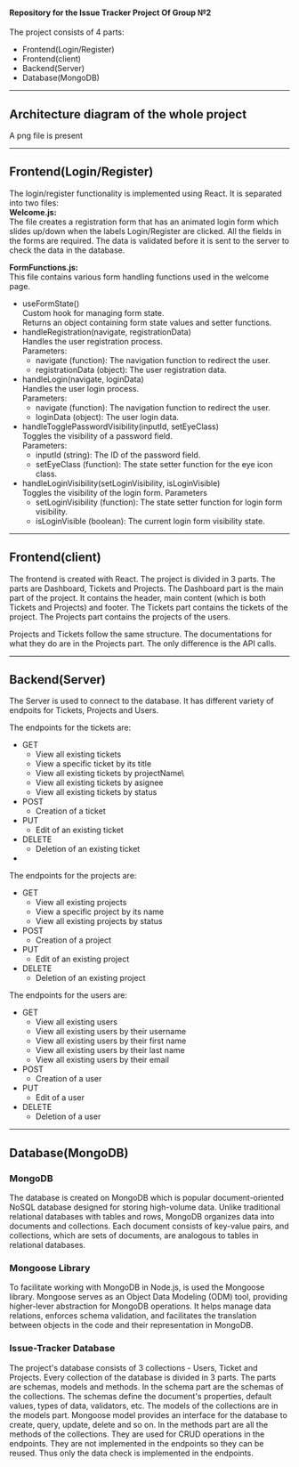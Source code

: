#### Repository for the Issue Tracker Project Of Group №2

The project consists of 4 parts: 
* Frontend(Login/Register)
* Frontend(client)
* Backend(Server)
* Database(MongoDB)

----

## Architecture diagram of the whole project

A png file is present

---

## Frontend(Login/Register)

The login/register functionality is implemented using React. It is separated into two files:  
**Welcome.js:**  
The file creates a registration form that has an animated login form which slides up/down
when the labels Login/Register are clicked. All the fields in the forms are required.
The data is validated before it is sent to the server to check the data in the database.

**FormFunctions.js:**  
This file contains various form handling functions used in the welcome page.
- useFormState()  
  Custom hook for managing form state.  
  Returns an object containing form state values and setter functions.
- handleRegistration(navigate, registrationData)  
  Handles the user registration process.  
  Parameters:  
    - navigate (function): The navigation function to redirect the user.  
    - registrationData (object): The user registration data.
- handleLogin(navigate, loginData)  
  Handles the user login process.  
  Parameters:  
    - navigate (function): The navigation function to redirect the user.  
    - loginData (object): The user login data.
- handleTogglePasswordVisibility(inputId, setEyeClass)  
  Toggles the visibility of a password field.  
  Parameters:  
    - inputId (string): The ID of the password field.  
    - setEyeClass (function): The state setter function for the eye icon class.
- handleLoginVisibility(setLoginVisibility, isLoginVisible)  
  Toggles the visibility of the login form.
  Parameters
    - setLoginVisibility (function): The state setter function for login form visibility.
    - isLoginVisible (boolean): The current login form visibility state.


---

## Frontend(client)
The frontend is created with React. The project is divided in 3 parts. The parts are
Dashboard, Tickets and Projects. The Dashboard part is the main part of the project. It
contains the header, main content (which is both Tickets and Projects) and footer. The
Tickets part contains the tickets of the project. The Projects part contains the projects
of the users.

Projects and Tickets follow the same structure. The documentations for what they do are in
the Projects part. The only difference is the API calls.

---

## Backend(Server)

The Server is used to connect to the database. It has different variety of endpoits for Tickets, Projects and Users.

The endpoints for the tickets are:
* GET
  * View all existing tickets
  * View a specific ticket by its title
  * View all existing tickets by projectName\
  * View all existing tickets by asignee
  * View all existing tickets by status
* POST
  * Creation of a ticket
* PUT
  * Edit of an existing ticket
* DELETE
  * Deletion of an existing ticket
* 

The endpoints for the projects are:
* GET
  * View all existing projects
  * View a specific project by its name
  * View all existing projects by status
* POST
  * Creation of a project
* PUT
  * Edit of an existing project
* DELETE
  * Deletion of an existing project

The endpoints for the users are:
* GET
  * View all existing users
  * View all existing users by their username
  * View all existing users by their first name
  * View all existing users by their last name
  * View all existing users by their email
* POST
  * Creation of a user
* PUT
  * Edit of a user
* DELETE
  * Deletion of a user

---

## Database(MongoDB)

### MongoDB
The database is created on MongoDB which is popular document-oriented NoSQL database
designed for storing high-volume data. Unlike traditional relational databases with
tables and rows, MongoDB organizes data into documents and collections. Each document
consists of key-value pairs, and collections, which are sets of documents, are analogous
to tables in relational databases.


### Mongoose Library
To facilitate working with MongoDB in Node.js, is used the Mongoose library. Mongoose
serves as an Object Data Modeling (ODM) tool, providing higher-lever abstraction for
MongoDB operations. It helps manage data relations, enforces schema validation, and
facilitates the translation between objects in the code and their representation in
MongoDB.


### Issue-Tracker Database
The project's database consists of 3 collections - Users, Ticket and Projects. Every
collection of the database is divided in 3 parts. The parts are schemas, models and methods.
In the schema part are the schemas of the collections. The schemas define the document's
properties, default values, types of data, validators, etc. The models of the collections
are in the models part. Mongoose model provides an interface for the database to create,
query, update, delete and so on. In the methods part are all the methods of the collections.
They are used for CRUD operations in the endpoints. They are not implemented in the endpoints
so they can be reused. Thus only the data check is implemented in the endpoints.
